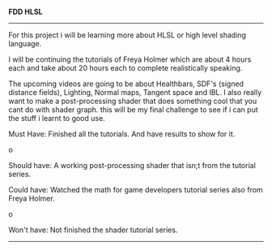 **FDD HLSL**

***
For this project i will be learning more about HLSL or high level shading language.

I will be continuing the tutorials of Freya Holmer which are about 4 hours each and take about 20 hours each to complete realistically speaking.

The upcoming videos are going to be about Healthbars, SDF's (signed distance fields), Lighting, Normal maps, Tangent space and IBL.
I also really want to make a post-processing shader that does something cool that you cant do with shader graph.
this will be my final challenge to see if i can put the stuff i learnt to good use.

Must Have: Finished all the tutorials. And have results to show for it.

o

Should have: A working post-processing shader that isn;t from the tutorial series.

Could have: Watched the math for game developers tutorial series also from Freya Holmer.

o

Won't have: Not finished the shader tutorial series.
***
